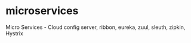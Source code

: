 # microservices
Micro Services - Cloud config server, ribbon, eureka, zuul, sleuth, zipkin, Hystrix

